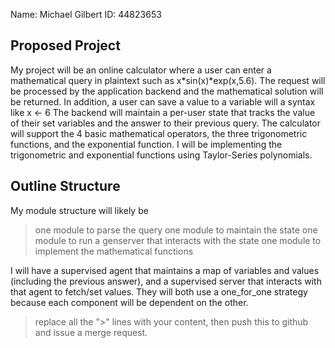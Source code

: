 Name: Michael Gilbert           ID:   44823653

## Proposed Project

My project will be an online calculator where a user can enter
a mathematical query in plaintext such as x*sin(x)*exp(x,5.6).
The request will be processed by the application backend and
the mathematical solution will be returned. In addition, a user
can save a value to a variable will a syntax like x <- 6
The backend will maintain a per-user state that tracks the value
of their set variables and the answer to their previous query.
The calculator will support the 4 basic mathematical operators,
the three trigonometric functions, and the exponential function.
I will be implementing the trigonometric and exponential functions using Taylor-Series
polynomials.

## Outline Structure

My module structure will likely be 
>one module to parse the query
>one module to maintain the state
>one module to run a genserver that interacts with the state
>one module to implement the mathematical functions

I will have a supervised agent that maintains a map of variables and values
(including the previous answer), and a supervised server that interacts with that agent
to fetch/set values.
They will both use a one_for_one strategy because each component will be dependent on the other.

> replace all the ">" lines with your content, then push this to
> github and issue a merge request.
